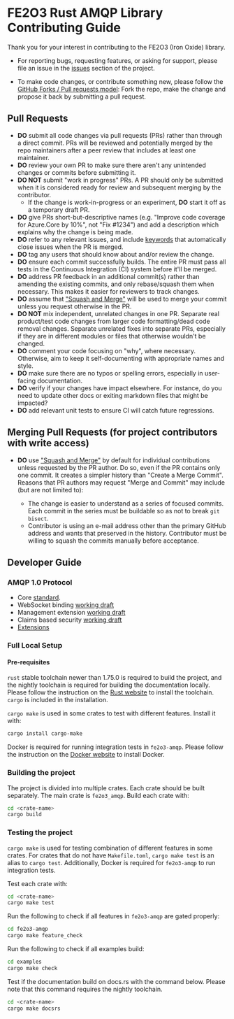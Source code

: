 # FE2O3 Rust AMQP Library Contributing Guide

Thank you for your interest in contributing to the FE2O3 (Iron Oxide) library.

- For reporting bugs, requesting features, or asking for support, please file an issue in the [issues](https://github.com/minghuaw/fe2o3_amqp/issues) section of the project.

- To make code changes, or contribute something new, please follow the [GitHub Forks / Pull requests model](https://docs.github.com/articles/fork-a-repo/): Fork the repo, make the change and propose it back by submitting a pull request.

## Pull Requests

- **DO** submit all code changes via pull requests (PRs) rather than through a direct commit. PRs will be reviewed and potentially merged by the repo maintainers after a peer review that includes at least one maintainer.
- **DO** review your own PR to make sure there aren't any unintended changes or commits before submitting it.
- **DO NOT** submit "work in progress" PRs. A PR should only be submitted when it is considered ready for review and subsequent merging by the contributor.
  - If the change is work-in-progress or an experiment, **DO** start it off as a temporary draft PR.
- **DO** give PRs short-but-descriptive names (e.g. "Improve code coverage for Azure.Core by 10%", not "Fix #1234") and add a description which explains why the change is being made.
- **DO** refer to any relevant issues, and include [keywords](https://docs.github.com/articles/closing-issues-via-commit-messages/) that automatically close issues when the PR is merged.
- **DO** tag any users that should know about and/or review the change.
- **DO** ensure each commit successfully builds. The entire PR must pass all tests in the Continuous Integration (CI) system before it'll be merged.
- **DO** address PR feedback in an additional commit(s) rather than amending the existing commits, and only rebase/squash them when necessary. This makes it easier for reviewers to track changes.
- **DO** assume that ["Squash and Merge"](https://github.com/blog/2141-squash-your-commits) will be used to merge your commit unless you request otherwise in the PR.
- **DO NOT** mix independent, unrelated changes in one PR. Separate real product/test code changes from larger code formatting/dead code removal changes. Separate unrelated fixes into separate PRs, especially if they are in different modules or files that otherwise wouldn't be changed.
- **DO** comment your code focusing on "why", where necessary. Otherwise, aim to keep it self-documenting with appropriate names and style.
- **DO** make sure there are no typos or spelling errors, especially in user-facing documentation.
- **DO** verify if your changes have impact elsewhere. For instance, do you need to update other docs or exiting markdown files that might be impacted?
- **DO** add relevant unit tests to ensure CI will catch future regressions.

## Merging Pull Requests (for project contributors with write access)

- **DO** use ["Squash and Merge"](https://github.com/blog/2141-squash-your-commits) by default for individual contributions unless requested by the PR author.
  Do so, even if the PR contains only one commit. It creates a simpler history than "Create a Merge Commit".
  Reasons that PR authors may request "Merge and Commit" may include (but are not limited to):

  - The change is easier to understand as a series of focused commits. Each commit in the series must be buildable so as not to break `git bisect`.
  - Contributor is using an e-mail address other than the primary GitHub address and wants that preserved in the history. Contributor must be willing to squash
    the commits manually before acceptance.

## Developer Guide

### AMQP 1.0 Protocol

- Core [standard](http://docs.oasis-open.org/amqp/core/v1.0/os/amqp-core-overview-v1.0-os.html).
- WebSocket
  binding [working draft](http://docs.oasis-open.org/amqp-bindmap/amqp-wsb/v1.0/csprd01/amqp-wsb-v1.0-csprd01.html)
- Management extension [working draft](https://groups.oasis-open.org/higherlogic/ws/public/document?document_id=54441)
- Claims based security [working draft](https://groups.oasis-open.org/higherlogic/ws/public/document?document_id=62097)
- [Extensions](https://www.amqp.org/specification/1.0)

### Full Local Setup

#### Pre-requisites

`rust` stable toolchain newer than 1.75.0 is required to build the project, and the nightly
toolchain is required for building the documentation locally. Please follow the instruction on the
[Rust website](https://www.rust-lang.org/tools/install) to install the toolchain. `cargo` is
included in the installation.

`cargo make` is used in some crates to test with different features. Install it with:

```bash
cargo install cargo-make
```

Docker is required for running integration tests in `fe2o3-amqp`. Please follow the instruction on
the [Docker website](https://docs.docker.com/get-docker/) to install Docker.

### Building the project

The project is divided into multiple crates. Each crate should be built separately. The main crate
is `fe2o3_amqp`. Build each crate with:

```bash
cd <crate-name>
cargo build
```

### Testing the project


`cargo make` is used for testing combination of different features in some crates. For crates that
do not have `Makefile.toml`, `cargo make test` is an alias to `cargo test`. Additionally, Docker
is required for `fe2o3-amqp` to run integration tests.

Test each crate with:

```bash
cd <crate-name>
cargo make test
```

Run the following to check if all features in `fe2o3-amqp` are gated properly:

```bash
cd fe2o3-amqp
cargo make feature_check
```

Run the following to check if all examples build:

```bash
cd examples
cargo make check
```

Test if the documentation build on docs.rs with the command below. Please note that this command
requires the nightly toolchain.

```bash
cd <crate-name>
cargo make docsrs
```

